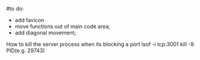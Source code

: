 #to do:

<!-- - draw circle
- add event
- generate player (server) with his position, id, name, color other data
- (server send to front this info and front renders)
- clients sends info to server (direction of movement), then server calc coordinates of users and broadcast them back; -->
<!-- - do chat -->
<!-- - add event on Enter
- add if input.value === "" then return; -->
<!-- - add scroll in chat; -->
<!-- - add avatars -->

<!-- - improve circles styling text; -->

- add favicon
- move functions out of main code area;
- add diagonal movement;

How to kill the server process when its blocking a port
lsof -i tcp:3001
kill -9 PID(e.g. 29743)
